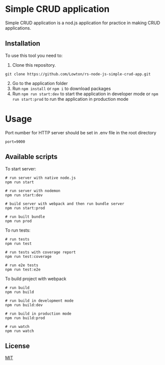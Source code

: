 # Simple CRUD application

Simple CRUD application is a nod.js application for practice in making CRUD applications.

## Installation
To use this tool you need to:
1. Clone this repository.
```git
git clone https://github.com/Lowton/rs-node-js-simple-crud-app.git
```
2. Go to the application folder
3. Run `npm install` or `npm i` to download packages
4. Run `npm run start:dev` to start the application in developer mode
   or `npm run start:prod` to run the application in production mode

# Usage
Port number for HTTP server should be set in .env file in the root directory
```properties
port=9000
```

## Available scripts
To start server:
```npm
# run server with native node.js
npm run start

# run server with nodemon
npm run start:dev

# build server with webpack and then run bundle server
npm run start:prod

# run built bundle
npm run prod
```
To run tests:
```npm
# run tests
npm run test

# run tests with coverage report
npm run test:coverage

# run e2e tests
npm run test:e2e
```
To build project with webpack
```npm
# run build
npm run build

# run build in development mode
npm run build:dev

# run build in production mode
npm run build:prod

# run watch
npm run watch
```


## License
[MIT](https://choosealicense.com/licenses/mit/)